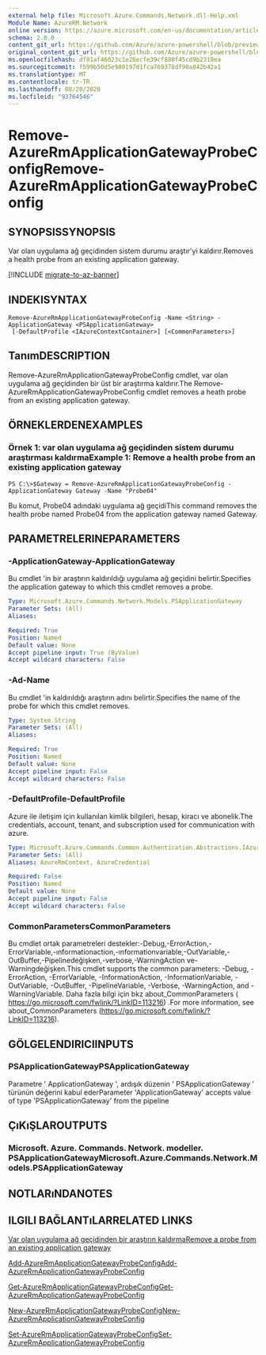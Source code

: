 ```yaml
---
external help file: Microsoft.Azure.Commands.Network.dll-Help.xml
Module Name: AzureRM.Network
online version: https://azure.microsoft.com/en-us/documentation/articles/application-gateway-create-probe-ps/#remove-a-probe-from-an-existing-application-gateway
schema: 2.0.0
content_git_url: https://github.com/Azure/azure-powershell/blob/preview/src/ResourceManager/Network/Commands.Network/help/Remove-AzureRmApplicationGatewayProbeConfig.md
original_content_git_url: https://github.com/Azure/azure-powershell/blob/preview/src/ResourceManager/Network/Commands.Network/help/Remove-AzureRmApplicationGatewayProbeConfig.md
ms.openlocfilehash: df81af46023c1e28ecfe39cf880f45cd9b2319ea
ms.sourcegitcommit: f599b50d5e980197d1fca769378df90a842b42a1
ms.translationtype: MT
ms.contentlocale: tr-TR
ms.lasthandoff: 08/20/2020
ms.locfileid: "93764546"
---
```

# <span data-ttu-id="fb5f5-101">Remove-AzureRmApplicationGatewayProbeConfig</span><span class="sxs-lookup"><span data-stu-id="fb5f5-101">Remove-AzureRmApplicationGatewayProbeConfig</span></span>

## <span data-ttu-id="fb5f5-102">SYNOPSIS</span><span class="sxs-lookup"><span data-stu-id="fb5f5-102">SYNOPSIS</span></span>
<span data-ttu-id="fb5f5-103">Var olan uygulama ağ geçidinden sistem durumu araştır'yi kaldırır.</span><span class="sxs-lookup"><span data-stu-id="fb5f5-103">Removes a health probe from an existing application gateway.</span></span>

[!INCLUDE [migrate-to-az-banner](../../includes/migrate-to-az-banner.md)]

## <span data-ttu-id="fb5f5-104">INDEKI</span><span class="sxs-lookup"><span data-stu-id="fb5f5-104">SYNTAX</span></span>

```
Remove-AzureRmApplicationGatewayProbeConfig -Name <String> -ApplicationGateway <PSApplicationGateway>
 [-DefaultProfile <IAzureContextContainer>] [<CommonParameters>]
```

## <span data-ttu-id="fb5f5-105">Tanım</span><span class="sxs-lookup"><span data-stu-id="fb5f5-105">DESCRIPTION</span></span>
<span data-ttu-id="fb5f5-106">Remove-AzureRmApplicationGatewayProbeConfig cmdlet, var olan uygulama ağ geçidinden bir üst bir araştırma kaldırır.</span><span class="sxs-lookup"><span data-stu-id="fb5f5-106">The Remove-AzureRmApplicationGatewayProbeConfig cmdlet removes a heath probe from an existing application gateway.</span></span>

## <span data-ttu-id="fb5f5-107">ÖRNEKLERDEN</span><span class="sxs-lookup"><span data-stu-id="fb5f5-107">EXAMPLES</span></span>

### <span data-ttu-id="fb5f5-108">Örnek 1: var olan uygulama ağ geçidinden sistem durumu araştırması kaldırma</span><span class="sxs-lookup"><span data-stu-id="fb5f5-108">Example 1: Remove a health probe from an existing application gateway</span></span>
```
PS C:\>$Gateway = Remove-AzureRmApplicationGatewayProbeConfig -ApplicationGateway Gateway -Name "Probe04"
```

<span data-ttu-id="fb5f5-109">Bu komut, Probe04 adındaki uygulama ağ geçidi</span><span class="sxs-lookup"><span data-stu-id="fb5f5-109">This command removes the health probe named Probe04 from the application gateway named Gateway.</span></span>

## <span data-ttu-id="fb5f5-110">PARAMETRELERINE</span><span class="sxs-lookup"><span data-stu-id="fb5f5-110">PARAMETERS</span></span>

### <span data-ttu-id="fb5f5-111">-ApplicationGateway</span><span class="sxs-lookup"><span data-stu-id="fb5f5-111">-ApplicationGateway</span></span>
<span data-ttu-id="fb5f5-112">Bu cmdlet 'in bir araştırın kaldırıldığı uygulama ağ geçidini belirtir.</span><span class="sxs-lookup"><span data-stu-id="fb5f5-112">Specifies the application gateway to which this cmdlet removes a probe.</span></span>

```yaml
Type: Microsoft.Azure.Commands.Network.Models.PSApplicationGateway
Parameter Sets: (All)
Aliases: 

Required: True
Position: Named
Default value: None
Accept pipeline input: True (ByValue)
Accept wildcard characters: False
```

### <span data-ttu-id="fb5f5-113">-Ad</span><span class="sxs-lookup"><span data-stu-id="fb5f5-113">-Name</span></span>
<span data-ttu-id="fb5f5-114">Bu cmdlet 'in kaldırıldığı araştırın adını belirtir.</span><span class="sxs-lookup"><span data-stu-id="fb5f5-114">Specifies the name of the probe for which this cmdlet removes.</span></span>

```yaml
Type: System.String
Parameter Sets: (All)
Aliases: 

Required: True
Position: Named
Default value: None
Accept pipeline input: False
Accept wildcard characters: False
```

### <span data-ttu-id="fb5f5-115">-DefaultProfile</span><span class="sxs-lookup"><span data-stu-id="fb5f5-115">-DefaultProfile</span></span>
<span data-ttu-id="fb5f5-116">Azure ile iletişim için kullanılan kimlik bilgileri, hesap, kiracı ve abonelik.</span><span class="sxs-lookup"><span data-stu-id="fb5f5-116">The credentials, account, tenant, and subscription used for communication with azure.</span></span>

```yaml
Type: Microsoft.Azure.Commands.Common.Authentication.Abstractions.IAzureContextContainer
Parameter Sets: (All)
Aliases: AzureRmContext, AzureCredential

Required: False
Position: Named
Default value: None
Accept pipeline input: False
Accept wildcard characters: False
```

### <span data-ttu-id="fb5f5-117">CommonParameters</span><span class="sxs-lookup"><span data-stu-id="fb5f5-117">CommonParameters</span></span>
<span data-ttu-id="fb5f5-118">Bu cmdlet ortak parametreleri destekler:-Debug,-ErrorAction,-ErrorVariable,-ınformationaction,-ınformationvariable,-OutVariable,-OutBuffer,-Pipelinedeğişken,-verbose,-WarningAction ve-Warningdeğişken.</span><span class="sxs-lookup"><span data-stu-id="fb5f5-118">This cmdlet supports the common parameters: -Debug, -ErrorAction, -ErrorVariable, -InformationAction, -InformationVariable, -OutVariable, -OutBuffer, -PipelineVariable, -Verbose, -WarningAction, and -WarningVariable.</span></span> <span data-ttu-id="fb5f5-119">Daha fazla bilgi için bkz about_CommonParameters ( https://go.microsoft.com/fwlink/?LinkID=113216) .</span><span class="sxs-lookup"><span data-stu-id="fb5f5-119">For more information, see about_CommonParameters (https://go.microsoft.com/fwlink/?LinkID=113216).</span></span>

## <span data-ttu-id="fb5f5-120">GÖLGELENDIRICI</span><span class="sxs-lookup"><span data-stu-id="fb5f5-120">INPUTS</span></span>

### <span data-ttu-id="fb5f5-121">PSApplicationGateway</span><span class="sxs-lookup"><span data-stu-id="fb5f5-121">PSApplicationGateway</span></span>
<span data-ttu-id="fb5f5-122">Parametre ' ApplicationGateway ', ardışık düzenin ' PSApplicationGateway ' türünün değerini kabul eder</span><span class="sxs-lookup"><span data-stu-id="fb5f5-122">Parameter 'ApplicationGateway' accepts value of type 'PSApplicationGateway' from the pipeline</span></span>

## <span data-ttu-id="fb5f5-123">ÇıKıŞLAR</span><span class="sxs-lookup"><span data-stu-id="fb5f5-123">OUTPUTS</span></span>

### <span data-ttu-id="fb5f5-124">Microsoft. Azure. Commands. Network. modeller. PSApplicationGateway</span><span class="sxs-lookup"><span data-stu-id="fb5f5-124">Microsoft.Azure.Commands.Network.Models.PSApplicationGateway</span></span>

## <span data-ttu-id="fb5f5-125">NOTLARıNDA</span><span class="sxs-lookup"><span data-stu-id="fb5f5-125">NOTES</span></span>

## <span data-ttu-id="fb5f5-126">ILGILI BAĞLANTıLAR</span><span class="sxs-lookup"><span data-stu-id="fb5f5-126">RELATED LINKS</span></span>

[<span data-ttu-id="fb5f5-127">Var olan uygulama ağ geçidinden bir araştırın kaldırma</span><span class="sxs-lookup"><span data-stu-id="fb5f5-127">Remove a probe from an existing application gateway</span></span>](https://azure.microsoft.com/en-us/documentation/articles/application-gateway-create-probe-ps/#remove-a-probe-from-an-existing-application-gateway)

[<span data-ttu-id="fb5f5-128">Add-AzureRmApplicationGatewayProbeConfig</span><span class="sxs-lookup"><span data-stu-id="fb5f5-128">Add-AzureRmApplicationGatewayProbeConfig</span></span>]()

[<span data-ttu-id="fb5f5-129">Get-AzureRmApplicationGatewayProbeConfig</span><span class="sxs-lookup"><span data-stu-id="fb5f5-129">Get-AzureRmApplicationGatewayProbeConfig</span></span>]()

[<span data-ttu-id="fb5f5-130">New-AzureRmApplicationGatewayProbeConfig</span><span class="sxs-lookup"><span data-stu-id="fb5f5-130">New-AzureRmApplicationGatewayProbeConfig</span></span>]()

[<span data-ttu-id="fb5f5-131">Set-AzureRmApplicationGatewayProbeConfig</span><span class="sxs-lookup"><span data-stu-id="fb5f5-131">Set-AzureRmApplicationGatewayProbeConfig</span></span>]()

